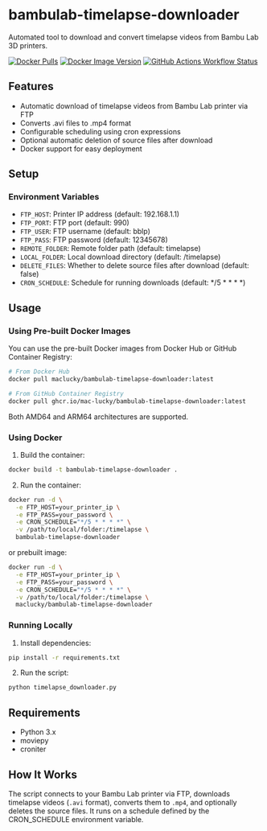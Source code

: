 # bambulab-timelapse-downloader

Automated tool to download and convert timelapse videos from Bambu Lab 3D printers.

[![Docker Pulls](https://img.shields.io/docker/pulls/maclucky/bambulab-timelapse-downloader)](https://hub.docker.com/r/maclucky/bambulab-timelapse-downloader)
[![Docker Image Version](https://img.shields.io/docker/v/maclucky/bambulab-timelapse-downloader/latest)](https://hub.docker.com/r/maclucky/bambulab-timelapse-downloader/tags)
[![GitHub Actions Workflow Status](https://img.shields.io/github/actions/workflow/status/mac-lucky/.github/workflows/docker-image.yml)](https://github.com/mac-lucky/bambulab-timelapse-downloader/actions)

## Features

- Automatic download of timelapse videos from Bambu Lab printer via FTP
- Converts .avi files to .mp4 format
- Configurable scheduling using cron expressions
- Optional automatic deletion of source files after download
- Docker support for easy deployment

## Setup

### Environment Variables

- `FTP_HOST`: Printer IP address (default: 192.168.1.1)
- `FTP_PORT`: FTP port (default: 990)
- `FTP_USER`: FTP username (default: bblp)
- `FTP_PASS`: FTP password (default: 12345678)
- `REMOTE_FOLDER`: Remote folder path (default: timelapse)
- `LOCAL_FOLDER`: Local download directory (default: /timelapse)
- `DELETE_FILES`: Whether to delete source files after download (default: false)
- `CRON_SCHEDULE`: Schedule for running downloads (default: */5 * * * *)

## Usage

### Using Pre-built Docker Images

You can use the pre-built Docker images from Docker Hub or GitHub Container Registry:

```bash
# From Docker Hub
docker pull maclucky/bambulab-timelapse-downloader:latest

# From GitHub Container Registry
docker pull ghcr.io/mac-lucky/bambulab-timelapse-downloader:latest
```

Both AMD64 and ARM64 architectures are supported.

### Using Docker

1. Build the container:
```bash
docker build -t bambulab-timelapse-downloader .
```

2. Run the container:
```bash
docker run -d \
  -e FTP_HOST=your_printer_ip \
  -e FTP_PASS=your_password \
  -e CRON_SCHEDULE="*/5 * * * *" \
  -v /path/to/local/folder:/timelapse \
  bambulab-timelapse-downloader
```
or prebuilt image:
```bash
docker run -d \
  -e FTP_HOST=your_printer_ip \
  -e FTP_PASS=your_password \
  -e CRON_SCHEDULE="*/5 * * * *" \
  -v /path/to/local/folder:/timelapse \
  maclucky/bambulab-timelapse-downloader
```

### Running Locally

1. Install dependencies:
```bash
pip install -r requirements.txt
```

2. Run the script:
```bash
python timelapse_downloader.py
```

## Requirements

- Python 3.x
- moviepy
- croniter

## How It Works

The script connects to your Bambu Lab printer via FTP, downloads timelapse videos (`.avi` format), converts them to `.mp4`, and optionally deletes the source files. It runs on a schedule defined by the CRON_SCHEDULE environment variable.

